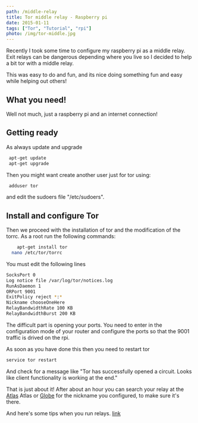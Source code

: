 ```yaml
---
path: /middle-relay
title: Tor middle relay - Raspberry pi
date: 2015-01-11
tags: ["Tor", "Tutorial", "rpi"]
photo: /img/tor-middle.jpg
---
```


Recently I took some time to configure my raspberry pi as a middle relay. Exit relays can be dangerous depending where you live so I decided to help a bit tor with a middle relay.

This was easy to do and fun, and its nice doing something fun and easy while helping out others!

## What you need!

Well not much, just a raspberry pi and an internet connection!

## Getting ready

As always update and upgrade

```bash
 apt-get update
 apt-get upgrade
```

Then you might want create another user just for tor using:

```bash
 adduser tor
```

and edit the sudoers file "/etc/sudoers".

## Install and configure Tor

Then we proceed with the installation of tor and the modification of the torrc. As a root run the following commands:

```bash
	apt-get install tor
  nano /etc/tor/torrc
```

You must edit the following lines

```bash
SocksPort 0
Log notice file /var/log/tor/notices.log
RunAsDaemon 1
ORPort 9001
ExitPolicy reject *:*
Nickname chooseOneHere
RelayBandwidthRate 100 KB
RelayBandwidthBurst 200 KB
```

The difficult part is opening your ports. You need to enter in the configuration mode of your router and configure the ports so that the 9001 traffic is drived on the rpi.

As soon as you have done this then you need to restart tor

```bash
service tor restart
```

And check for a message like "Tor has successfully opened a circuit. Looks like client functionality is working at the end."

That is just about it! After about an hour you can search your relay at the [Atlas](https://atlas.torproject.org/) Atlas or [Globe](https://globe.torproject.org/) for the nickname you configured, to make sure it's there.

And here's some tips when you run relays. [link](https://www.torproject.org/docs/tor-relay-debian.html.en#after)
